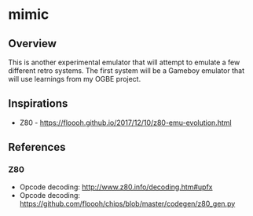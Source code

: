 # mimic
## Overview
This is another experimental emulator that will attempt to emulate a few different retro systems. The first system will be a Gameboy emulator that will use learnings from my OGBE project.

## Inspirations
* Z80 - https://floooh.github.io/2017/12/10/z80-emu-evolution.html

## References
### Z80
* Opcode decoding: http://www.z80.info/decoding.htm#upfx
* Opcode decoding: https://github.com/floooh/chips/blob/master/codegen/z80_gen.py
